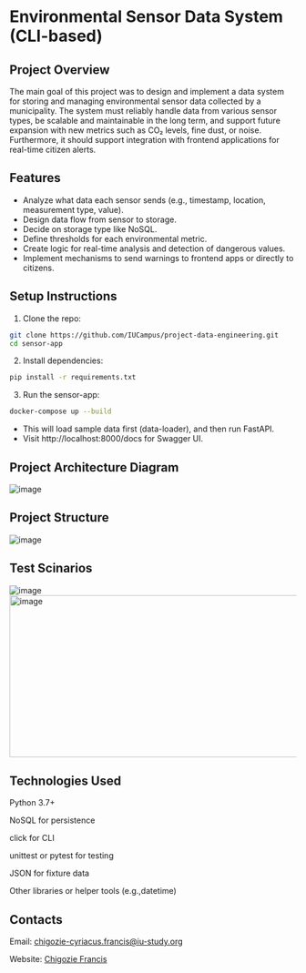 # Environmental Sensor Data System (CLI-based)

## Project Overview
The main goal of this project was to design and implement a data system for storing and managing environmental sensor data collected by a municipality. The system must reliably handle data from various sensor types, be scalable and maintainable in the long term, and support future expansion with new metrics such as CO₂ levels, fine dust, or noise. Furthermore, it should support integration with frontend applications for real-time citizen alerts.

## Features
- Analyze what data each sensor sends (e.g., timestamp, location, measurement type, value).
- Design data flow from sensor to storage.
- Decide on storage type like NoSQL.
- Define thresholds for each environmental metric.
- Create logic for real-time analysis and detection of dangerous values.
- Implement mechanisms to send warnings to frontend apps or directly to citizens.
  
## Setup Instructions
1. Clone the repo:
```bash
git clone https://github.com/IUCampus/project-data-engineering.git
cd sensor-app
```

2. Install dependencies:
```bash
pip install -r requirements.txt
```

3. Run the sensor-app:
```bash
docker-compose up --build
```

- This will load sample data first (data-loader), and then run FastAPI.
- Visit http://localhost:8000/docs for Swagger UI.
  

## Project Architecture Diagram

![image](https://github.com/user-attachments/assets/f5d796e0-fa4d-4573-8e94-d21195d3349b)


## Project Structure

![image](https://github.com/user-attachments/assets/e582c6a2-faa0-4376-8b35-31ac2cbff482)

## Test Scinarios
![image](https://github.com/user-attachments/assets/5495461b-7566-4b99-9de2-b6fad4f42771)
<img width="796" height="285" alt="image" src="https://github.com/user-attachments/assets/1f3dbf89-e555-434e-acd6-5e92a3a44134" />




## Technologies Used

Python 3.7+

NoSQL for persistence

click for CLI

unittest or pytest for testing

JSON for fixture data 

Other libraries or helper tools (e.g.,datetime)


## Contacts

Email: chigozie-cyriacus.francis@iu-study.org

Website: [Chigozie Francis](https://www.franciswebapp.com/home)
